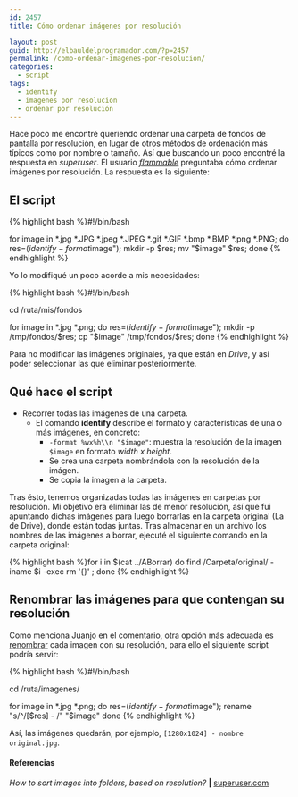 ```yaml
---
id: 2457
title: Cómo ordenar imágenes por resolución

layout: post
guid: http://elbauldelprogramador.com/?p=2457
permalink: /como-ordenar-imagenes-por-resolucion/
categories:
  - script
tags:
  - identify
  - imagenes por resolucion
  - ordenar por resolución
---
```

Hace poco me encontré queriendo ordenar una carpeta de fondos de pantalla por resolución, en lugar de otros métodos de ordenación más típicos como por nombre o tamaño. Así que buscando un poco encontré la respuesta en *superuser*. El usuario *[flammable][1]* preguntaba cómo ordenar imágenes por resolución. La respuesta es la siguiente:

<!--more-->

## El script

{% highlight bash %}#!/bin/bash

for image in *.jpg *.JPG *.jpeg *.JPEG *.gif *.GIF *.bmp *.BMP *.png *.PNG;
do 
   res=$(identify -format %wx%h\\n "$image");
   mkdir -p $res;
   mv "$image" $res;
done
{% endhighlight %}

Yo lo modifiqué un poco acorde a mis necesidades:

{% highlight bash %}#!/bin/bash

cd /ruta/mis/fondos

for image in *.jpg *.png;
do 
   res=$(identify -format %wx%h\\n "$image");
   mkdir -p /tmp/fondos/$res;
   cp "$image" /tmp/fondos/$res;
done
{% endhighlight %}

Para no modificar las imágenes originales, ya que están en *Drive*, y así poder seleccionar las que eliminar posteriormente.

## Qué hace el script

  * Recorrer todas las imágenes de una carpeta. 
      * El comando **identify** describe el formato y características de una o más imágenes, en concreto: 
          * `-format %wx%h\\n "$image"`: muestra la resolución de la imagen `$image` en formato *width x height*.
          * Se crea una carpeta nombrándola con la resolución de la imágen.
          * Se copia la imagen a la carpeta.

Tras ésto, tenemos organizadas todas las imágenes en carpetas por resolución. Mi objetivo era eliminar las de menor resolución, así que fui apuntando dichas imágenes para luego borrarlas en la carpeta original (La de Drive), donde están todas juntas. Tras almacenar en un archivo los nombres de las imágenes a borrar, ejecuté el siguiente comando en la carpeta original:

{% highlight bash %}for i in $(cat ../ABorrar)
do 
   find /Carpeta/original/ -iname $i -exec rm '{}' \; 
done
{% endhighlight %}

## Renombrar las imágenes para que contengan su resolución

Como menciona Juanjo en el comentario, otra opción más adecuada es [renombrar][2] cada imagen con su resolución, para ello el siguiente script podría servir:

{% highlight bash %}#!/bin/bash
 
cd /ruta/imagenes/

for image in *.jpg *.png;
do 
    res=$(identify -format %wx%h\\n "$image");
    rename "s/^/[$res] - /" "$image"
done
{% endhighlight %}

Así, las imágenes quedarán, por ejemplo, `[1280x1024] - nombre original.jpg`.

#### Referencias

*How to sort images into folders, based on resolution?* **|** <a href="http://superuser.com/questions/17562/how-to-sort-images-into-folders-based-on-resolution" target="_blank">superuser.com</a> 



 [1]: http://superuser.com/users/4421/flammable
 [2]: http://elbauldelprogramador.com/renombrar-archivos-masivamente-en/ "Renombrar archivos masívamente"